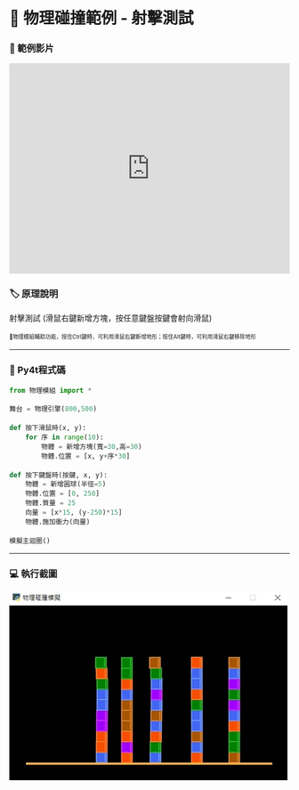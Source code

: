 # 🔰 物理碰撞範例 - 射擊測試

### 🎦 範例影片

<div style="padding:75% 0 0 0;position:relative;"><iframe src="https://player.vimeo.com/video/584276116?badge=0&amp;autopause=0&amp;player_id=0&amp;app_id=58479" frameborder="0" allow="autoplay; fullscreen; picture-in-picture" allowfullscreen style="position:absolute;top:0;left:0;width:100%;height:100%;" title="shoot.mp4"></iframe></div><script src="https://player.vimeo.com/api/player.js"></script>



### 🏷️ 原理說明

射擊測試 (滑鼠右鍵新增方塊，按任意鍵盤按鍵會射向滑鼠)

<sup><sub>💬物理模組輔助功能，按住Ctrl鍵時，可利用滑鼠右鍵新增地形；按住Alt鍵時，可利用滑鼠右鍵移除地形</sub></sup>

--------------

### 📄 Py4t程式碼

```python
from 物理模組 import *

舞台 = 物理引擎(800,500)

def 按下滑鼠時(x, y):
    for 序 in range(10):        
        物體 = 新增方塊(寬=30,高=30)
        物體.位置 = [x, y+序*30]
        
def 按下鍵盤時(按鍵, x, y):
    物體 = 新增圓球(半徑=5)
    物體.位置 = [0, 250]
    物體.質量 = 25
    向量 = [x*15, (y-250)*15]
    物體.施加衝力(向量)
    
模擬主迴圈()
```

--------------

### 💻 執行截圖

![執行截圖](shoot.jpg)


